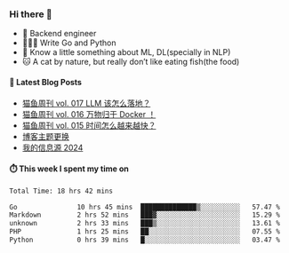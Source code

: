 ### Hi there 👋

- 🔧 Backend engineer
- 👨🏻‍💻 Write Go and Python
- 🔭 Know a little something about ML, DL(specially in NLP)
- 🐱 A cat by nature, but really don’t like eating fish(the food)

#### 📖 Latest Blog Posts
<!-- BLOG-POST-LIST:START -->
- [猫鱼周刊 vol. 017 LLM 该怎么落地？](https://ameow.xyz/archives/weekly-017)
- [猫鱼周刊 vol. 016 万物归于 Docker ！](https://ameow.xyz/archives/weekly-016)
- [猫鱼周刊 vol. 015 时间怎么越来越快？](https://ameow.xyz/archives/weekly-015)
- [博客主题更换](https://ameow.xyz/archives/bo-ke-zhu-ti-geng-huan)
- [我的信息源 2024](https://ameow.xyz/archives/info-source-2024)
<!-- BLOG-POST-LIST:END -->

#### ⏱️ This week I spent my time on
<!--START_SECTION:waka-->

```txt
Total Time: 18 hrs 42 mins

Go               10 hrs 45 mins  ██████████████▒░░░░░░░░░░   57.47 %
Markdown         2 hrs 52 mins   ███▓░░░░░░░░░░░░░░░░░░░░░   15.29 %
unknown          2 hrs 33 mins   ███▒░░░░░░░░░░░░░░░░░░░░░   13.61 %
PHP              1 hrs 25 mins   ██░░░░░░░░░░░░░░░░░░░░░░░   07.55 %
Python           0 hrs 39 mins   █░░░░░░░░░░░░░░░░░░░░░░░░   03.47 %
```

<!--END_SECTION:waka-->

<!--
**LeslieLeung/LeslieLeung** is a ✨ _special_ ✨ repository because its `README.md` (this file) appears on your GitHub profile.

Here are some ideas to get you started:

- 🔭 I’m currently working on ...
- 🌱 I’m currently learning ...
- 👯 I’m looking to collaborate on ...
- 🤔 I’m looking for help with ...
- 💬 Ask me about ...
- 📫 How to reach me: ...
- 😄 Pronouns: ...
- ⚡ Fun fact: ...
-->
